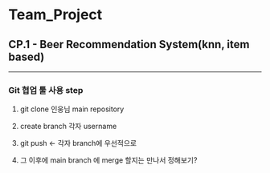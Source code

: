 # Team_Project

## CP.1 - Beer Recommendation System(knn, item based)

----------
### Git 협업 툴 사용 step

1. git clone 인웅님 main repository
2. create branch 각자 username

3. git push <- 각자 branch에 우선적으로
4. 그 이후에 main branch 에 merge 할지는 만나서 정해보기?
